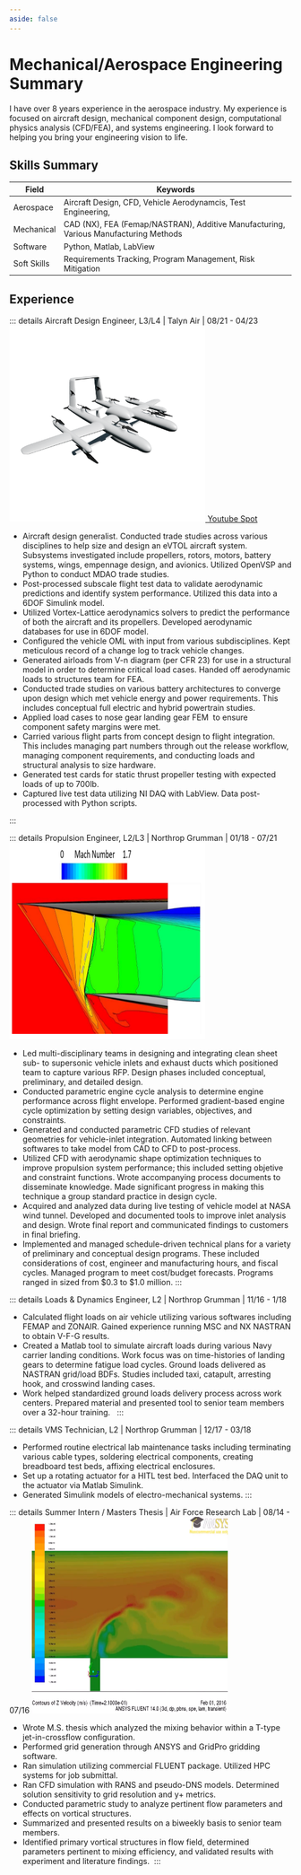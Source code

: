 ```yaml
---
aside: false
---
```

# Mechanical/Aerospace Engineering Summary
I have over 8 years experience in the aerospace industry. My experience is focused on aircraft design, mechanical component design, computational physics analysis (CFD/FEA), and systems engineering. I look forward to helping you bring your engineering vision to life.  
## Skills Summary 
| Field | Keywords  |  
| -------- | -------- |
| Aerospace | Aircraft Design, CFD, Vehicle Aerodynamcis, Test Engineering,  | 
| Mechanical | CAD (NX), FEA (Femap/NASTRAN), Additive Manufacturing, Various Manufacturing Methods| 
| Software | Python, Matlab, LabView |
| Soft Skills| Requirements Tracking, Program Management, Risk Mitigation|
## Experience 
::: details Aircraft Design Engineer, L3/L4   |   Talyn Air |   08/21 - 04/23
<a href="https://www.talyn.com">
<img src="./public/images/talyn-lift.png" width="350" height="350">
</a>
<a href="https://www.youtube.com/watch?v=0_fjfnDyqVU&ab_channel=TalynAir">Youtube Spot</a>

- Aircraft design generalist. Conducted trade studies across various disciplines to help size and design an eVTOL aircraft system. Subsystems investigated include propellers, rotors, motors, battery systems, wings, empennage design, and avionics. Utilized OpenVSP and Python to conduct MDAO trade studies.
- Post-processed subscale flight test data to validate aerodynamic predictions and identify system performance. Utilized this data into a 6DOF Simulink model.
- Utilized Vortex-Lattice aerodynamics solvers to predict the performance of both the aircraft and its propellers. Developed aerodynamic databases for use in 6DOF model.
- Configured the vehicle OML with input from various subdisciplines. Kept meticulous record of a change log to track vehicle changes.
- Generated airloads from V-n diagram (per CFR 23) for use in a structural model in order to determine critical load cases. Handed off aerodynamic loads to structures team for FEA.
- Conducted trade studies on various battery architectures to converge upon design which met vehicle energy and power requirements. This includes conceptual full electric and hybrid powertrain studies.
- Applied load cases to nose gear landing gear FEM  to ensure component safety margins were met. 
- Carried various flight parts from concept design to flight integration. This includes managing part numbers through out the release workflow, managing component requirements, and conducting loads and structural analysis to size hardware.
- Generated test cards for static thrust propeller testing with expected loads of up to 700lb.
- Captured live test data utilizing NI DAQ with LabView. Data post-processed with Python scripts. 

:::

::: details Propulsion Engineer, L2/L3 | Northrop Grumman | 01/18 - 07/21
<img src="./public/images/supersonic-inlet.png" width="350" height="350">
- Led multi-disciplinary teams in designing and integrating clean sheet sub- to supersonic vehicle inlets and exhaust ducts which positioned team to capture various RFP. Design phases included conceptual, preliminary, and detailed design.
- Conducted parametric engine cycle analysis to determine engine performance across flight envelope. Performed gradient-based engine cycle optimization by setting design variables, objectives, and constraints.
- Generated and conducted parametric CFD studies of relevant geometries for vehicle-inlet integration. Automated linking between softwares to take model from CAD to CFD to post-process.
- Utilized CFD with aerodynamic shape optimization techniques to improve propulsion system performance; this included setting objetive and constraint functions. Wrote accompanying process documents to disseminate knowledge. Made significant progress in making this technique a group standard practice in design cycle.
- Acquired and analyzed data during live testing of vehicle model at NASA wind tunnel. Developed and documented tools to improve inlet analysis and design. Wrote final report and communicated findings to customers in final briefing.
- Implemented and managed schedule-driven technical plans for a variety of preliminary and conceptual design programs. These included considerations of cost, engineer and manufacturing hours, and fiscal cycles. Managed program to meet cost/budget forecasts. Programs ranged in sized from $0.3 to $1.0 million.
:::

::: details Loads & Dynamics Engineer, L2 | Northrop Grumman | 11/16 - 1/18
- Calculated flight loads on air vehicle utilizing various softwares including FEMAP and ZONAIR. Gained experience running MSC and NX NASTRAN to obtain V-F-G results.
- Created a Matlab tool to simulate aircraft loads during various Navy carrier landing conditions. Work focus was on time-histories of landing gears to determine fatigue load cycles. Ground loads delivered as NASTRAN grid/load BDFs. Studies included taxi, catapult, arresting hook, and crosswind landing cases.
- Work helped standardized ground loads delivery process across work centers. Prepared material and presented tool to senior team members over a 32-hour training.  
:::

::: details VMS Technician, L2 | Northrop Grumman | 12/17 - 03/18
- Performed routine electrical lab maintenance tasks including terminating various cable types, soldering electrical components, creating breadboard test beds, affixing electrical enclosures.
- Set up a rotating actuator for a HITL test bed. Interfaced the DAQ unit to the actuator via Matlab Simulink.
- Generated Simulink models of electro-mechanical systems.
:::

::: details Summer Intern / Masters Thesis | Air Force Research Lab | 08/14 - 07/16
<img src="./public/images/tpipe-cfd.png" width="350" height="350">
- Wrote M.S. thesis which analyzed the mixing behavior within a T-type jet-in-crossflow configuration.
- Performed grid generation through ANSYS and GridPro gridding software.
- Ran simulation utilizing commercial FLUENT package. Utilized HPC systems for job submittal.
- Ran CFD simulation with RANS and pseudo-DNS models. Determined solution sensitivity to grid resolution and y+ metrics.
- Conducted parametric study to analyze pertinent flow parameters and effects on vortical structures.
- Summarized and presented results on a biweekly basis to senior team members.
- Identified primary vortical structures in flow field, determined parameters pertinent to mixing efficiency, and validated results with experiment and literature findings. 
:::
